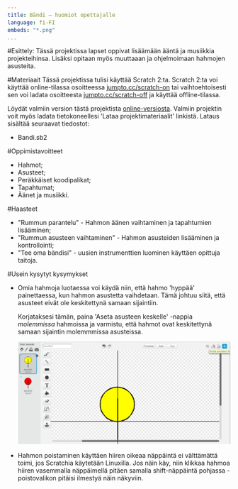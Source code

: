 ```yaml
---
title: Bändi — huomiot opettajalle
language: fi-FI
embeds: "*.png"
...
```


#Esittely:
Tässä projektissa lapset oppivat lisäämään ääntä ja musiikkia projekteihinsa. Lisäksi opitaan myös muuttaaan ja ohjelmoimaan hahmojen asusteita.

#Materiaait
Tässä projektissa tulisi käyttää Scratch 2:ta. Scratch 2:ta voi käyttää online-tilassa osoitteessa [jumpto.cc/scratch-on](http://jumpto.cc/scratch-on) tai vaihtoehtoisesti sen voi ladata osoitteesta [jumpto.cc/scratch-off](http://jumpto.cc/scratch-off) ja käyttää offline-tilassa.

Löydät valmiin version tästä projektista <a href="http://scratch.mit.edu/projects/26741186/#editor">online-versiosta</a>. Valmiin projektin voit myös ladata tietokoneellesi 'Lataa projektimateriaalit' linkistä. Lataus sisältää seuraavat tiedostot:

+ Bandi.sb2

#Oppimistavoitteet
+ Hahmot;
+ Asusteet;
+ Peräkkäiset koodipalikat;
+ Tapahtumat;
+ Äänet ja musiikki.

#Haasteet
+ "Rummun parantelu" - Hahmon äänen vaihtaminen ja tapahtumien lisääminen;
+ "Rummun asusteen vaihtaminen" - Hahmon asusteiden lisääminen ja kontrollointi;
+ "Tee oma bändisi" - uusien instrumenttien luominen käyttäen opittuja taitoja.

#Usein kysytyt kysymykset
+ Omia hahmoja luotaessa voi käydä niin, että hahmo 'hyppää' painettaessa, kun hahmon asustetta vaihdetaan. Tämä johtuu siitä, että asusteet eivät ole keskitettynä samaan sijaintiin.

  Korjataksesi tämän, paina 'Aseta asusteen keskelle' -nappia _molemmissa_ hahmoissa ja varmistu, että hahmot ovat keskitettynä samaan sijaintin molemmmissa asusteissa.

  ![screenshot](band-center.png)

+ Hahmon poistaminen käyttäen hiiren oikeaa näppäintä ei välttämättä toimi, jos Scratchia käytetään Linuxilla. Jos näin käy, niin klikkaa hahmoa hiiren vasemmalla näppäimellä pitäen samalla shift-näppäintä pohjassa - poistovalikon pitäisi ilmestyä näin näkyviin.
